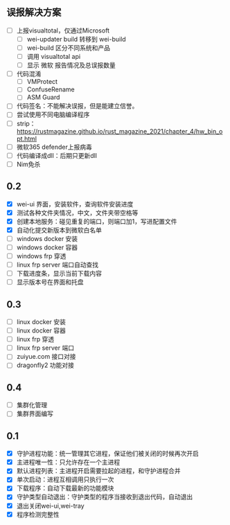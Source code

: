 ## 误报解决方案

- [ ] 上报visualtotal，仅通过Microsoft
    - [ ] wei-updater build 转移到 wei-build
    - [ ] wei-build 区分不同系统和产品
    - [ ] 调用 visualtotal api
    - [ ] 显示 微软 报告情况及总误报数量
- [ ] 代码混淆
    - [ ] VMProtect
    - [ ] ConfuseRename
    - [ ] ASM Guard
- [ ] 代码签名：不能解决误报，但是能建立信誉。
- [ ] 尝试使用不同电脑编译程序
- [ ] strip：https://rustmagazine.github.io/rust_magazine_2021/chapter_4/hw_bin_opt.html
- [ ] 微软365 defender上报病毒
- [ ] 代码编译成dll：后期只更新dll
- [ ] Nim免杀

## 0.2

- [x] wei-ui 界面，安装软件，查询软件安装进度
- [x] 测试各种文件夹情况，中文，文件夹带空格等
- [x] 创建本地服务：碰见重复的端口，则端口加1，写进配置文件
- [x] 自动化提交新版本到微软白名单
- [ ] windows docker 安装
- [ ] windows docker 容器
- [ ] windows frp 穿透
- [ ] linux frp server 端口自动查找
- [ ] 下载进度条，显示当前下载内容
- [ ] 显示版本号在界面和托盘

## 0.3

- [ ] linux docker 安装 
- [ ] linux docker 容器
- [ ] linux frp 穿透
- [ ] linux frp server 端口
- [ ] zuiyue.com 接口对接
- [ ] dragonfly2 功能对接

## 0.4 

- [ ] 集群化管理
- [ ] 集群界面编写

## 0.1

- [x] 守护进程功能：统一管理其它进程，保证他们被关闭的时候再次开启
- [x] 主进程唯一性：只允许存在一个主进程
- [x] 默认进程列表：主进程开启需要拉起的进程，和守护进程合并
- [x] 单次启动：进程互相调用只执行一次
- [x] 下载程序：自动下载最新的功能模块
- [x] 守护类型自动退出：守护类型的程序当接收到退出代码，自动退出
- [x] 退出关闭wei-ui,wei-tray
- [x] 程序检测完整性
